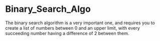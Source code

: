 # Binary_Search_Algo
The binary search algorithm is a very important one, and requires you to create a list of numbers between 0 and an upper limit, with every succeeding number having a difference of 2 between them. 
